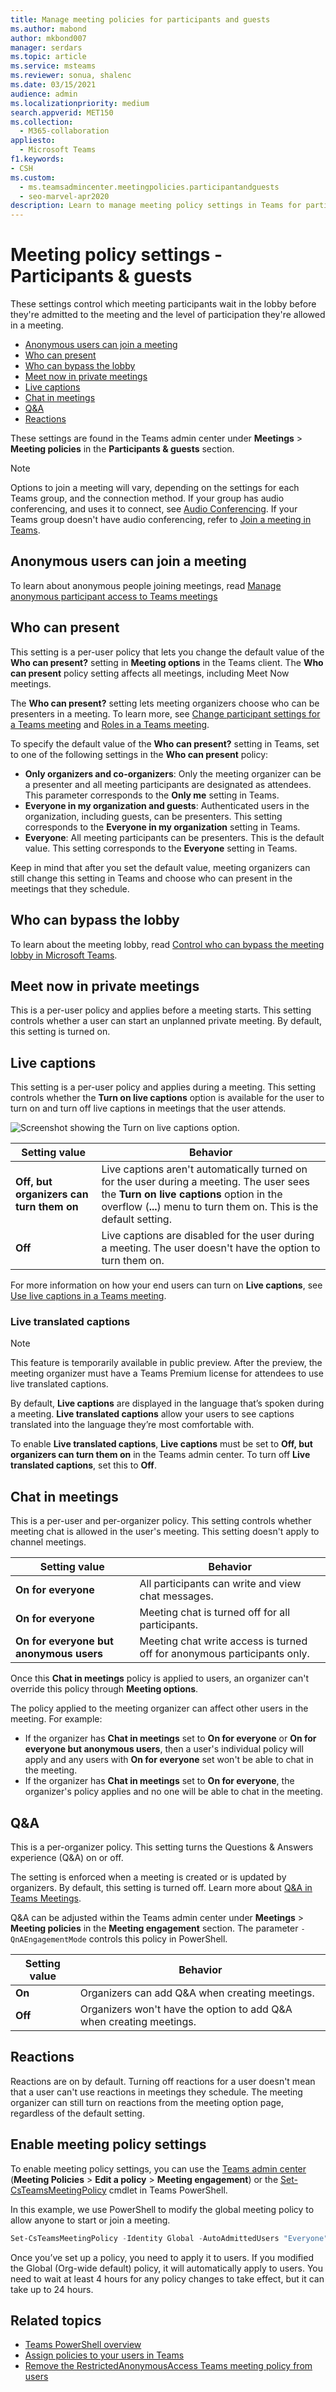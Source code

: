 ```yaml
--- 
title: Manage meeting policies for participants and guests
ms.author: mabond
author: mkbond007
manager: serdars
ms.topic: article
ms.service: msteams
ms.reviewer: sonua, shalenc
ms.date: 03/15/2021
audience: admin
ms.localizationpriority: medium
search.appverid: MET150
ms.collection: 
  - M365-collaboration
appliesto: 
  - Microsoft Teams
f1.keywords:
- CSH
ms.custom: 
  - ms.teamsadmincenter.meetingpolicies.participantandguests
  - seo-marvel-apr2020
description: Learn to manage meeting policy settings in Teams for participants and guests.
---
```




# Meeting policy settings - Participants & guests

<a name="bkmeetingparticipants"> </a>

These settings control which meeting participants wait in the lobby before they're admitted to the meeting and the level of participation they're allowed in a meeting.

- [Anonymous users can join a meeting](#anonymous-users-can-join-a-meeting)
- [Who can present](#who-can-present)
- [Who can bypass the lobby](#who-can-bypass-the-lobby)
- [Meet now in private meetings](#meet-now-in-private-meetings)
- [Live captions](#live-captions)
- [Chat in meetings](#chat-in-meetings)
- [Q&A](#qa)
- [Reactions](#reactions)

These settings are found in the Teams admin center under **Meetings** > **Meeting policies** in the **Participants & guests** section.

> [!NOTE]
> Options to join a meeting will vary, depending on the settings for each Teams group, and the connection method. If your group has audio conferencing, and uses it to connect, see [Audio Conferencing](/microsoftteams/audio-conferencing-in-office-365). If your Teams group doesn't have audio conferencing, refer to [Join a meeting in Teams](https://support.office.com/article/join-a-meeting-in-teams-1613bb53-f3fa-431e-85a9-d6a91e3468c9).

## Anonymous users can join a meeting

To learn about anonymous people joining meetings, read [Manage anonymous participant access to Teams meetings](anonymous-users-in-meetings.md)

## Who can present

This setting is a per-user policy that lets you change the default value of the **Who can present?** setting in **Meeting options** in the Teams client. The **Who can present** policy setting affects all meetings, including Meet Now meetings.

The **Who can present?** setting lets meeting organizers choose who can be presenters in a meeting. To learn more, see [Change participant settings for a Teams meeting](https://support.microsoft.com/office/53261366-dbd5-45f9-aae9-a70e6354f88e) and [Roles in a Teams meeting](https://support.microsoft.com/office/c16fa7d0-1666-4dde-8686-0a0bfe16e019).

To specify the default value of the **Who can present?** setting in Teams, set to one of the following settings in the **Who can present** policy:

- **Only organizers and co-organizers**: Only the meeting organizer can be a presenter and all meeting participants are designated as attendees. This parameter corresponds to the **Only me** setting in Teams.
- **Everyone in my organization and guests**: Authenticated users in the organization, including guests, can be presenters. This setting corresponds to the **Everyone in my organization** setting in Teams.
- **Everyone**:  All meeting participants can be presenters. This is the default value. This setting corresponds to the **Everyone** setting in Teams.

Keep in mind that after you set the default value, meeting organizers can still change this setting in Teams and choose who can present in the meetings that they schedule.

## Who can bypass the lobby

To learn about the meeting lobby, read [Control who can bypass the meeting lobby in Microsoft Teams](who-can-bypass-meeting-lobby.md).

## Meet now in private meetings

This is a per-user policy and applies before a meeting starts. This setting controls whether a user can start an unplanned private meeting. By default, this setting is turned on.

## Live captions

This setting is a per-user policy and applies during a meeting. This setting controls whether the **Turn on live captions** option is available for the user to turn on and turn off live captions in meetings that the user attends.  

![Screenshot showing the Turn on live captions option.](media/meeting-policies-live-captions.png)

|Setting value |Behavior  |
|---------|---------|
|**Off, but organizers can turn them on**     | Live captions aren't automatically turned on for the user during a meeting. The user sees the **Turn on live captions** option in the overflow (**...**) menu to turn them on. This is the default setting. |
|**Off**     | Live captions are disabled for the user during a meeting. The user doesn't have the option to turn them on.          |

For more information on how your end users can turn on **Live captions**, see [Use live captions in a Teams meeting](https://support.microsoft.com/office/4be2d304-f675-4b57-8347-cbd000a21260).

### Live translated captions

> [!NOTE]
> This feature is temporarily available in public preview. After the preview, the meeting organizer must have a Teams Premium license for attendees to use live translated captions.

By default, **Live captions** are displayed in the language that’s spoken during a meeting. **Live translated captions** allow your users to see captions translated into the language they’re most comfortable with.

To enable **Live translated captions**, **Live captions** must be set to **Off, but organizers can turn them on** in the Teams admin center. To turn off **Live translated captions**, set this to **Off**.

<a name="bkcontentsharing"> </a>

## Chat in meetings

This is a per-user and per-organizer policy. This setting controls whether meeting chat is allowed in the user's meeting. This setting doesn't apply to channel meetings.

|Setting value |Behavior  |
|---------|---------|
|**On for everyone**     | All participants can write and view chat messages. |
|**On for everyone**     | Meeting chat is turned off for all participants.  |
|**On for everyone but anonymous users**     | Meeting chat write access is turned off for anonymous participants only.  |

Once this **Chat in meetings** policy is applied to users, an organizer can't override this policy through **Meeting options**.

The policy applied to the meeting organizer can affect other users in the meeting. For example:

- If the organizer has **Chat in meetings** set to **On for everyone** or **On for everyone but anonymous users**, then a user's individual policy will apply and any users with **On for everyone** set won't be able to chat in the meeting.
- If the organizer has **Chat in meetings** set to **On for everyone**, the organizer's policy applies and no one will be able to chat in the meeting.

<a name="bkparticipantsandguests"> </a>

## Q&A

This is a per-organizer policy. This setting turns the Questions & Answers experience (Q&A) on or off.

The setting is enforced when a meeting is created or is updated by organizers. By default, this setting is turned off. Learn more about [Q&A in Teams Meetings](/manage-qna-for-teams).

Q&A can be adjusted within the Teams admin center under **Meetings** > **Meeting policies** in the **Meeting engagement** section. The parameter `-QnAEngagementMode` controls this policy in PowerShell.

|Setting value |Behavior  |
|---------|---------|
|**On**     | Organizers can add Q&A when creating meetings. |
|**Off**     | Organizers won't have the option to add Q&A when creating meetings.  |

## Reactions

Reactions are on by default. Turning off reactions for a user doesn't mean that a user can't use reactions in meetings they schedule. The meeting organizer can still turn on reactions from the meeting option page, regardless of the default setting.

## Enable meeting policy settings

To enable meeting policy settings, you can use the [Teams admin center](https://admin.teams.microsoft.com/policies/meetings) (**Meeting Policies** > **Edit a policy** > **Meeting engagement**) or the [Set-CsTeamsMeetingPolicy](/powershell/module/skype/set-csteamsmeetingpolicy) cmdlet in Teams PowerShell.

In this example, we use PowerShell to modify the global meeting policy to allow anyone to start or join a meeting.

```powershell
Set-CsTeamsMeetingPolicy -Identity Global -AutoAdmittedUsers "Everyone" -AllowAnonymousUsersToStartMeeting $True -AllowPSTNUsersToBypassLobby $True
```

Once you’ve set up a policy, you need to apply it to users. If you modified the Global (Org-wide default) policy, it will automatically apply to users. You need to wait at least 4 hours for any policy changes to take effect, but it can take up to 24 hours.

## Related topics

- [Teams PowerShell overview](teams-powershell-overview.md)
- [Assign policies to your users in Teams](policy-assignment-overview.md)
- [Remove the RestrictedAnonymousAccess Teams meeting policy from users](meeting-policies-restricted-anonymous-access.md)
